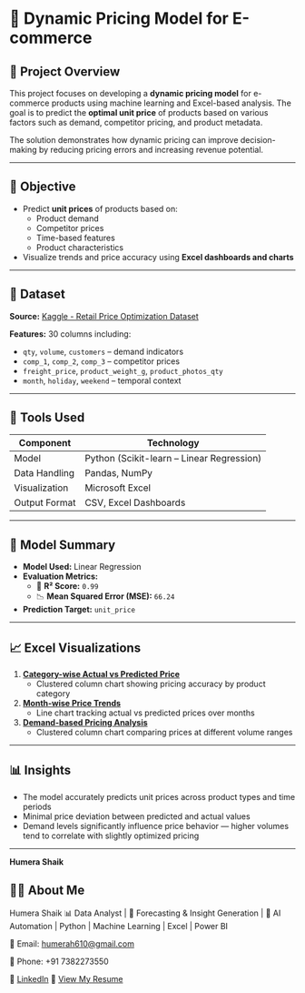 # 🛒 Dynamic Pricing Model for E-commerce

## 📌 Project Overview

This project focuses on developing a **dynamic pricing model** for e-commerce products using machine learning and Excel-based analysis. The goal is to predict the **optimal unit price** of products based on various factors such as demand, competitor pricing, and product metadata.

The solution demonstrates how dynamic pricing can improve decision-making by reducing pricing errors and increasing revenue potential.

---

## 🧠 Objective

- Predict **unit prices** of products based on:
  - Product demand
  - Competitor prices
  - Time-based features
  - Product characteristics
- Visualize trends and price accuracy using **Excel dashboards and charts**

---

## 📂 Dataset

**Source:** [Kaggle - Retail Price Optimization Dataset](https://www.kaggle.com/datasets/suddharshan/retail-price-optimization)

**Features:** 30 columns including:
- `qty`, `volume`, `customers` – demand indicators  
- `comp_1`, `comp_2`, `comp_3` – competitor prices  
- `freight_price`, `product_weight_g`, `product_photos_qty`  
- `month`, `holiday`, `weekend` – temporal context

---

## 🔧 Tools Used

| Component       | Technology             |
|----------------|-------------------------|
| Model           | Python (Scikit-learn – Linear Regression) |
| Data Handling   | Pandas, NumPy           |
| Visualization   | Microsoft Excel         |
| Output Format   | CSV, Excel Dashboards   |

---

## 🧪 Model Summary

- **Model Used:** Linear Regression
- **Evaluation Metrics:**
  - 🔢 **R² Score:** `0.99`
  - 📉 **Mean Squared Error (MSE):** `66.24`
- **Prediction Target:** `unit_price`

---

## 📈 Excel Visualizations

1. [**Category-wise Actual vs Predicted Price**](Visuals/Category-wise.png)
   - Clustered column chart showing pricing accuracy by product category
2. [**Month-wise Price Trends**](Visuals/Month-wise.png)
   - Line chart tracking actual vs predicted prices over months
3. [**Demand-based Pricing Analysis**](Visuals/Demand-wise.png)
   - Clustered column chart comparing prices at different volume ranges

---

## 📊 Insights

- The model accurately predicts unit prices across product types and time periods
- Minimal price deviation between predicted and actual values
- Demand levels significantly influence price behavior — higher volumes tend to correlate with slightly optimized pricing

---


**Humera Shaik**  


## 👩‍💻 About Me
Humera Shaik
📊 Data Analyst | 🎯 Forecasting & Insight Generation | 🤖 AI Automation | Python | Machine Learning | Excel | Power BI  

📧 Email: [humerah610@gmail.com](mailto:humerah610@gmail.com)

📱 Phone: +91 7382273550

🔗 [LinkedIn](https://www.linkedin.com/in/humera-shaik-dataanalyst/)
📄 [View My Resume](HS%20DA%2045.pdf)
